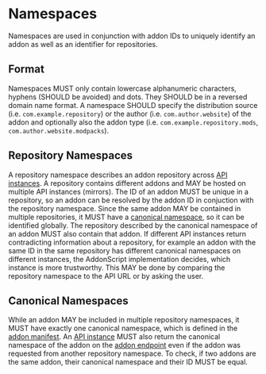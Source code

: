 # Namespaces

Namespaces are used in conjunction with addon IDs to uniquely identify an addon as well as
an identifier for repositories.

## Format

Namespaces MUST only contain lowercase alphanumeric characters, hyphens (SHOULD be avoided) and dots. 
They SHOULD be in a reversed domain name format. A namespace SHOULD specify the distribution source
(i.e. `com.example.repository`) or the author (i.e. `com.author.website`) of the addon and 
optionally also the addon type (i.e. `com.example.repository.mods`, `com.author.website.modpacks`).

## Repository Namespaces

A repository namespace describes an addon repository across [API instances](../api/). A repository
contains different addons and MAY be hosted on multiple API instances (mirrors). The ID of an addon
MUST be unique in a repository, so an addon can be resolved by the addon ID in conjuction with the
repository namespace. Since the same addon MAY be contained in multiple repositories, it MUST have a
[canonical namespace](#canonical-namespaces), so it can be identified globally. The repository
described by the canonical namespace of an addon MUST also contain that addon. If different API
instances return contradicting information about a repository, for example an addon with the same
ID in the same repository has different canonical namespaces on different instances, the AddonScript
implementation decides, which instance is more trustworthy. This MAY be done by comparing the
repository namespace to the API URL or by asking the user.

## Canonical Namespaces

While an addon MAY be included in multiple repository namespaces, it MUST have exactly 
one canonical namespace, which is defined in the [addon manifest](../schema/manifest.md#namespace).
An [API instance](../api/) MUST also return the canonical namespace of 
the addon on the [addon endpoint](../api/features/addons.md#get-addon)
even if the addon was requested from another repository namespace. To check, if two addons
are the same addon, their canonical namespace and their ID MUST be equal.